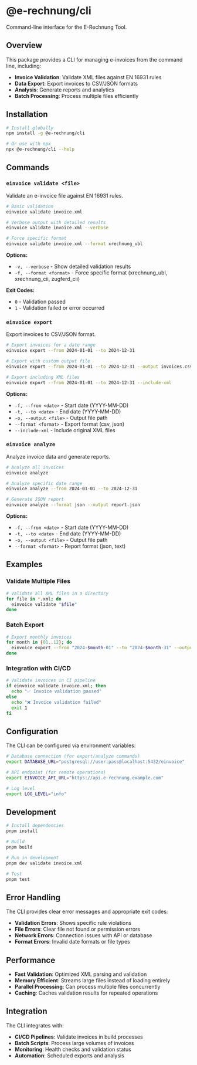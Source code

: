 # @e-rechnung/cli

Command-line interface for the E-Rechnung Tool.

## Overview

This package provides a CLI for managing e-invoices from the command line, including:

- **Invoice Validation**: Validate XML files against EN 16931 rules
- **Data Export**: Export invoices to CSV/JSON formats
- **Analysis**: Generate reports and analytics
- **Batch Processing**: Process multiple files efficiently

## Installation

```bash
# Install globally
npm install -g @e-rechnung/cli

# Or use with npx
npx @e-rechnung/cli --help
```

## Commands

### `einvoice validate <file>`

Validate an e-invoice file against EN 16931 rules.

```bash
# Basic validation
einvoice validate invoice.xml

# Verbose output with detailed results
einvoice validate invoice.xml --verbose

# Force specific format
einvoice validate invoice.xml --format xrechnung_ubl
```

**Options:**
- `-v, --verbose` - Show detailed validation results
- `-f, --format <format>` - Force specific format (xrechnung_ubl, xrechnung_cii, zugferd_cii)

**Exit Codes:**
- `0` - Validation passed
- `1` - Validation failed or error occurred

### `einvoice export`

Export invoices to CSV/JSON format.

```bash
# Export invoices for a date range
einvoice export --from 2024-01-01 --to 2024-12-31

# Export with custom output file
einvoice export --from 2024-01-01 --to 2024-12-31 --output invoices.csv

# Export including XML files
einvoice export --from 2024-01-01 --to 2024-12-31 --include-xml
```

**Options:**
- `-f, --from <date>` - Start date (YYYY-MM-DD)
- `-t, --to <date>` - End date (YYYY-MM-DD)
- `-o, --output <file>` - Output file path
- `--format <format>` - Export format (csv, json)
- `--include-xml` - Include original XML files

### `einvoice analyze`

Analyze invoice data and generate reports.

```bash
# Analyze all invoices
einvoice analyze

# Analyze specific date range
einvoice analyze --from 2024-01-01 --to 2024-12-31

# Generate JSON report
einvoice analyze --format json --output report.json
```

**Options:**
- `-f, --from <date>` - Start date (YYYY-MM-DD)
- `-t, --to <date>` - End date (YYYY-MM-DD)
- `-o, --output <file>` - Output file path
- `--format <format>` - Report format (json, text)

## Examples

### Validate Multiple Files

```bash
# Validate all XML files in a directory
for file in *.xml; do
  einvoice validate "$file"
done
```

### Batch Export

```bash
# Export monthly invoices
for month in {01..12}; do
  einvoice export --from "2024-$month-01" --to "2024-$month-31" --output "invoices-2024-$month.csv"
done
```

### Integration with CI/CD

```bash
# Validate invoices in CI pipeline
if einvoice validate invoice.xml; then
  echo "✅ Invoice validation passed"
else
  echo "❌ Invoice validation failed"
  exit 1
fi
```

## Configuration

The CLI can be configured via environment variables:

```bash
# Database connection (for export/analyze commands)
export DATABASE_URL="postgresql://user:pass@localhost:5432/einvoice"

# API endpoint (for remote operations)
export EINVOICE_API_URL="https://api.e-rechnung.example.com"

# Log level
export LOG_LEVEL="info"
```

## Development

```bash
# Install dependencies
pnpm install

# Build
pnpm build

# Run in development
pnpm dev validate invoice.xml

# Test
pnpm test
```

## Error Handling

The CLI provides clear error messages and appropriate exit codes:

- **Validation Errors**: Shows specific rule violations
- **File Errors**: Clear file not found or permission errors
- **Network Errors**: Connection issues with API or database
- **Format Errors**: Invalid date formats or file types

## Performance

- **Fast Validation**: Optimized XML parsing and validation
- **Memory Efficient**: Streams large files instead of loading entirely
- **Parallel Processing**: Can process multiple files concurrently
- **Caching**: Caches validation results for repeated operations

## Integration

The CLI integrates with:

- **CI/CD Pipelines**: Validate invoices in build processes
- **Batch Scripts**: Process large volumes of invoices
- **Monitoring**: Health checks and validation status
- **Automation**: Scheduled exports and analysis
